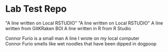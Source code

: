 # Lab Test Repo
"A line written on Local RSTUDIO" 
"A line written on Local RSTUDIO" 
A line written from GitKRaken BOI 
A line written in R from R Studio 

Connor Furio is a small man A line I wrote on my local computer  
Connor Furio smells like wet noodles that have been dipped in dogpoop
